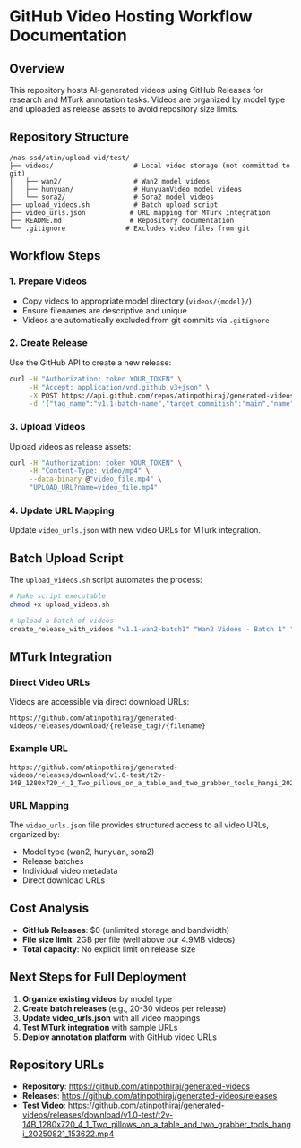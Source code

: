 # GitHub Video Hosting Workflow Documentation

## Overview
This repository hosts AI-generated videos using GitHub Releases for research and MTurk annotation tasks. Videos are organized by model type and uploaded as release assets to avoid repository size limits.

## Repository Structure
```
/nas-ssd/atin/upload-vid/test/
├── videos/                    # Local video storage (not committed to git)
│   ├── wan2/                  # Wan2 model videos
│   ├── hunyuan/               # HunyuanVideo model videos
│   └── sora2/                 # Sora2 model videos
├── upload_videos.sh           # Batch upload script
├── video_urls.json           # URL mapping for MTurk integration
├── README.md                 # Repository documentation
└── .gitignore               # Excludes video files from git
```

## Workflow Steps

### 1. Prepare Videos
- Copy videos to appropriate model directory (`videos/{model}/`)
- Ensure filenames are descriptive and unique
- Videos are automatically excluded from git commits via `.gitignore`

### 2. Create Release
Use the GitHub API to create a new release:
```bash
curl -H "Authorization: token YOUR_TOKEN" \
     -H "Accept: application/vnd.github.v3+json" \
     -X POST https://api.github.com/repos/atinpothiraj/generated-videos/releases \
     -d '{"tag_name":"v1.1-batch-name","target_commitish":"main","name":"Release Name","body":"Description","draft":false,"prerelease":false}'
```

### 3. Upload Videos
Upload videos as release assets:
```bash
curl -H "Authorization: token YOUR_TOKEN" \
     -H "Content-Type: video/mp4" \
     --data-binary @"video_file.mp4" \
     "UPLOAD_URL?name=video_file.mp4"
```

### 4. Update URL Mapping
Update `video_urls.json` with new video URLs for MTurk integration.

## Batch Upload Script

The `upload_videos.sh` script automates the process:

```bash
# Make script executable
chmod +x upload_videos.sh

# Upload a batch of videos
create_release_with_videos "v1.1-wan2-batch1" "Wan2 Videos - Batch 1" "First batch of Wan2 videos" "/path/to/videos"
```

## MTurk Integration

### Direct Video URLs
Videos are accessible via direct download URLs:
```
https://github.com/atinpothiraj/generated-videos/releases/download/{release_tag}/{filename}
```

### Example URL
```
https://github.com/atinpothiraj/generated-videos/releases/download/v1.0-test/t2v-14B_1280x720_4_1_Two_pillows_on_a_table_and_two_grabber_tools_hangi_20250821_153622.mp4
```

### URL Mapping
The `video_urls.json` file provides structured access to all video URLs, organized by:
- Model type (wan2, hunyuan, sora2)
- Release batches
- Individual video metadata
- Direct download URLs

## Cost Analysis
- **GitHub Releases**: $0 (unlimited storage and bandwidth)
- **File size limit**: 2GB per file (well above our 4.9MB videos)
- **Total capacity**: No explicit limit on release size

## Next Steps for Full Deployment

1. **Organize existing videos** by model type
2. **Create batch releases** (e.g., 20-30 videos per release)
3. **Update video_urls.json** with all video mappings
4. **Test MTurk integration** with sample URLs
5. **Deploy annotation platform** with GitHub video URLs

## Repository URLs
- **Repository**: https://github.com/atinpothiraj/generated-videos
- **Releases**: https://github.com/atinpothiraj/generated-videos/releases
- **Test Video**: https://github.com/atinpothiraj/generated-videos/releases/download/v1.0-test/t2v-14B_1280x720_4_1_Two_pillows_on_a_table_and_two_grabber_tools_hangi_20250821_153622.mp4
